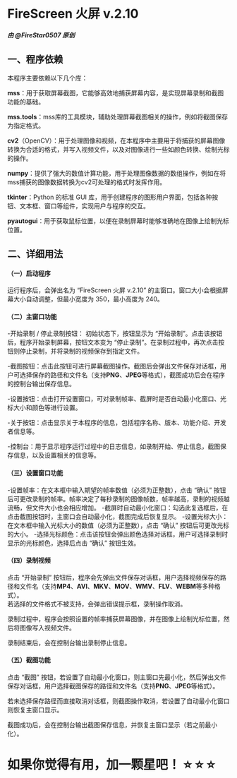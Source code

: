 # FireScreen 火屏 v.2.10

##### 由 @FireStar0507 原创

     

## 一、程序依赖

本程序主要依赖以下几个库：

**mss**：用于获取屏幕截图，它能够高效地捕获屏幕内容，是实现屏幕录制和截图功能的基础。
     
**mss.tools**：mss库的工具模块，辅助处理屏幕截图相关的操作，例如将截图保存为指定格式。
     
**cv2**（OpenCV）：用于处理图像和视频，在本程序中主要用于将捕获的屏幕图像转换为合适的格式，并写入视频文件，以及对图像进行一些如颜色转换、绘制光标的操作。
     
**numpy**：提供了强大的数值计算功能，用于处理图像数据的数组操作，例如在将mss捕获的图像数据转换为cv2可处理的格式时发挥作用。
     
**tkinter**：Python 的标准 GUI 库，用于创建程序的图形用户界面，包括各种按钮、文本框、窗口等组件，实现用户与程序的交互。
     
**pyautogui**：用于获取鼠标位置，以便在录制屏幕时能够准确地在图像上绘制光标位置。
     
     
     
## 二、详细用法
     
#### （一）启动程序
     
运行程序后，会弹出名为 “FireScreen 火屏 v.2.10” 的主窗口。窗口大小会根据屏幕大小自动调整，但最小宽度为 350，最小高度为 240。
     
     
#### （二）主窗口功能
     
 -开始录制 / 停止录制按钮：
初始状态下，按钮显示为 “开始录制”。点击该按钮后，程序开始录制屏幕，按钮文本变为 “停止录制”。在录制过程中，再次点击按钮则停止录制，并将录制的视频保存到指定文件。
     
-截图按钮：点击此按钮可进行屏幕截图操作。截图后会弹出文件保存对话框，用户可选择保存的路径和文件名（支持**PNG**、**JPEG**等格式），截图成功后会在程序的控制台输出保存信息。
     
-设置按钮：点击打开设置窗口，可对录制帧率、截屏时是否自动最小化窗口、光标大小和颜色等进行设置。
     
-关于按钮：点击显示关于本程序的信息，包括程序名称、版本、功能介绍、开发者信息等。
     
-控制台：用于显示程序运行过程中的日志信息，如录制开始、停止信息，截图保存信息，以及设置相关的信息等。
     
     
#### （三）设置窗口功能
     
-设置帧率：在文本框中输入期望的帧率数值（必须为正整数），点击 “确认” 按钮后可更改录制的帧率。帧率决定了每秒录制的图像帧数，帧率越高，录制的视频越流畅，但文件大小也会相应增加。
-截屏时自动最小化窗口：勾选此复选框后，在点击截图按钮时，主窗口会自动最小化，截图完成后恢复显示。
-设置光标大小：在文本框中输入光标大小的数值（必须为正整数），点击 “确认” 按钮后可更改光标的大小。
-选择光标颜色：点击该按钮会弹出颜色选择对话框，用户可选择录制时显示的光标颜色，选择后点击 “确认” 按钮生效。
     
     
#### （四）录制视频
     
点击 “开始录制” 按钮后，程序会先弹出文件保存对话框，用户选择视频保存的路径和文件名（支持**MP4**、**AVI**、**MKV**、**MOV**、**WMV**、**FLV**、**WEBM**等多种格式）。    
若选择的文件格式不被支持，会弹出错误提示框，录制操作取消。
     
录制过程中，程序会按照设置的帧率捕获屏幕图像，并在图像上绘制光标位置，然后将图像写入视频文件。
     
录制结束后，会在控制台输出录制停止信息。
     
     
#### （五）截图功能
     
点击 “截图” 按钮，若设置了自动最小化窗口，则主窗口先最小化，然后弹出文件保存对话框，用户选择截图保存的路径和文件名（支持**PNG**、**JPEG**等格式）。
     
若未选择保存路径而直接取消对话框，则截图操作取消，若设置了自动最小化窗口则恢复主窗口显示。
     
截图成功后，会在控制台输出截图保存信息，并恢复主窗口显示（若之前最小化）。

	 
# 如果你觉得有用，加一颗星吧！ :star: :star: :star:
